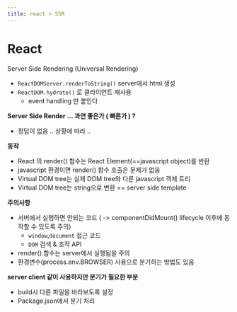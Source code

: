 ```yaml
---
title: react > SSR
---
```


# React

Server Side Rendering (Universal Rendering)

-   `ReactDOMServer.renderToString()` server에서 html 생성
-   `ReactDOM.hydrate()` 로 클라이언트 재사용
    -   event handling 만 붙인다

**Server Side Render ... 과연 좋은가 ( 빠른가 ) ?**

-   정답이 없음 .. 상황에 따라 ..

**동작**

-   React 의 render() 함수는 React Element(==javascript object)를 반환
-   javascript 환경이면 render() 함수 호출은 문제가 없음
-   Virtual DOM tree는 실제 DOM tree와 다른 javascript 객체 트리
-   Virtual DOM tree는 string으로 변환 == server side template

**주의사항**

-   서버에서 실행하면 안되는 코드 ( -> componentDidMount() lifecycle 이후에 동작할 수 있도록 주의)
    -   `window`,`document` 접근 코드
    -   `DOM` 검색 & 조작 API
-   render() 함수는 server에서 실행됨을 주의
-   환경변수(process.env.BROWSER) 사용으로 분기하는 방법도 있음

**server client 같이 사용하지만 분기가 필요한 부분**

-   build시 다른 파일을 바라보도록 설정
-   Package.json에서 분기 처리

